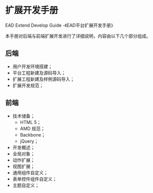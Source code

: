 # 扩展开发手册

EAD Extend Develop Guide -《EAD平台扩展开发手册》

本手册对后端与前端扩展开发进行了详细说明，内容由以下几个部分组成。

## 后端

- 用户开发环境搭建；
- 平台工程新建及源码导入；
- 扩展工程新建及样例源码导入；
- 扩展开发规范；

## 前端

- 技术储备；
  - HTML 5；
  - AMD 规范；
  - Backbone；
  - jQuery；
- 开发概述；
 - 全局对象；
 - 动作扩展；
 - 视图扩展；
 - 通用组件自定义；
 - 表单控件组件自定义；
 - 主题自定义；


